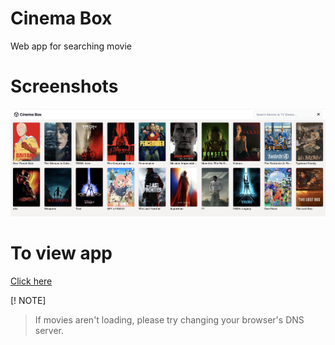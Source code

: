 # Cinema Box
Web app for searching movie

# Screenshots
![Screenshots](./src/assets/images/screenshot-1.png)

# To view app
[Click here](https://cinema-box-mocha.vercel.app/)

[! NOTE]
> If movies aren't loading, please try changing your browser's DNS server.